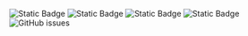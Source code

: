 ![Static Badge](https://img.shields.io/badge/blacklists-60-000000) ![Static Badge](https://img.shields.io/badge/blacklisted-2781461-cc0000) ![Static Badge](https://img.shields.io/badge/whitelisted-2242-00CC00) ![Static Badge](https://img.shields.io/badge/streaming_blacklist-28106-000000) ![GitHub issues](https://img.shields.io/github/issues/fabriziosalmi/blacklists)

